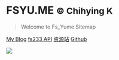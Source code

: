 <!-- _coverpage.md -->

<!-- ![logo](_media/icon.svg) -->

# FSYU.ME <small>© Chihying K</small>

> Welcome to Fs_Yume Sitemap

[My Blog](https://www.fsyume.com)
[fs233 API](https://fs233.cc)
[资源站](http://cloud.fsyu.me/)
[Github](https://github.com/fsyume)

![](https://tvax3.sinaimg.cn/large/00795p2wly1h5gfe6z09mj33if1z4hdt.jpg)